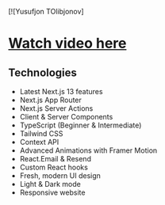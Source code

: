 [![Yusufjon TOlibjonov]

# [Watch video here](https://youtu.be/sUKptmUVIBM)

## Technologies

- Latest Next.js 13 features
- Next.js App Router
- Next.js Server Actions
- Client & Server Components
- TypeScript (Beginner & Intermediate)
- Tailwind CSS
- Context API
- Advanced Animations with Framer Motion
- React.Email & Resend
- Custom React hooks
- Fresh, modern UI design
- Light & Dark mode
- Responsive website


